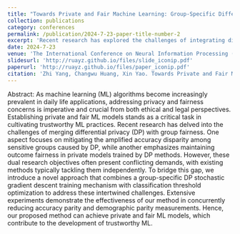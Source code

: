 ```yaml
---
title: "Towards Private and Fair Machine Learning: Group-Specific Differentially Private Stochastic Gradient Descent with Threshold Optimization"
collection: publications
category: conferences
permalink: /publication/2024-7-23-paper-title-number-2
excerpt: 'Recent research has explored the challenges of integrating differential privacy (DP) with group fairness. One line of work focuses on mitigating the accuracy disparity among sensitive groups introduced by DP, while another aims to maintain outcome fairness in DP-trained models. However, these objectives often conflict, and existing methods typically address them in isolation. To navigate this trade-off, I developed a group-specific Differentially private stochastic gradient descent (DP-SGD) training mechanism with classification threshold optimization. This approach jointly reduces accuracy disparity and achieves outcome fairness.'
date: 2024-7-23
venue: 'The International Conference on Neural Information Processing (ICONIP)'
slidesurl: 'http://ruayz.github.io/files/slide_iconip.pdf'
paperurl: 'http://ruayz.github.io/files/paper_iconip.pdf'
citation: 'Zhi Yang, Changwu Huang, Xin Yao. Towards Private and Fair Machine Learning: Group-Specific Differentially Private Stochastic Gradient Descent with Threshold Optimization. The International Conference on Neural Information Processing, Cham: Springer Nature Switzerland, 2024. (Recently Accepted)'
---
```


Abstract: As machine learning (ML) algorithms become increasingly prevalent in daily life applications, addressing privacy and fairness concerns is imperative and crucial from both ethical and legal perspectives. Establishing private and fair ML models stands as a critical task in cultivating trustworthy ML practices. Recent research has delved into the challenges of merging differential privacy (DP) with group fairness. One aspect focuses on mitigating the amplified accuracy disparity among sensitive groups caused by DP, while another emphasizes maintaining outcome fairness in private models trained by DP methods. However, these dual research objectives often present conflicting demands, with existing methods typically tackling them independently. To bridge this gap, we introduce a novel approach that combines a group-specific DP stochastic gradient descent training mechanism with classification threshold optimization to address these intertwined challenges. Extensive experiments demonstrate the effectiveness of our method in concurrently reducing accuracy parity and demographic parity measurements. Hence, our proposed method can achieve private and fair ML models, which contribute to the development of trustworthy ML. 
